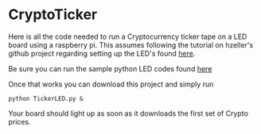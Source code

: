 # CryptoTicker

Here is all the code needed to run a Cryptocurrency ticker tape on a LED board using a raspberry pi.  This assumes following the tutorial on hzeller's github project regarding setting up the LED's found [here](https://github.com/hzeller/rpi-rgb-led-matrix).  

Be sure you can run the sample python LED codes found [here](https://github.com/hzeller/rpi-rgb-led-matrix/tree/master/bindings/python/samples)

Once that works you can download this project and simply run 

    python TickerLED.py &
    
Your board should light up as soon as it downloads the first set of Crypto prices.
